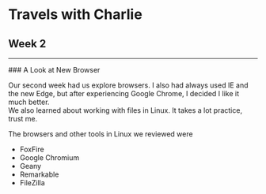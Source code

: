 # Travels with Charlie
## Week 2
<hr />
 ### A Look at New Browser

Our second week had us explore browsers.  I also had always used IE and the new Edge, but after experiencing Google Chrome, I decided I like it much better.
<br />
We also learned about working with files in Linux.  It takes a lot practice, trust me.

The browsers and other tools in Linux we reviewed were

- FoxFire
- Google Chromium
- Geany
- Remarkable
- FileZilla
